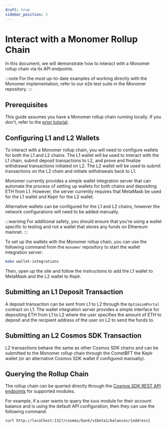 ```yaml
---
draft: true
sidebar_position: 3
---
```


# Interact with a Monomer Rollup Chain

In this document, we will demonstrate how to interact with a Monomer rollup chain via its API endpoints.

:::note
For the most up-to-date examples of working directly with the Monomer implementation, refer to our e2e test suite in the Monomer repository.
:::

## Prerequisites

This guide assumes you have a Monomer rollup chain running locally. If you don't, refer to the [prior tutorial](./create-an-app-with-monomer.md).

## Configuring L1 and L2 Wallets

To interact with a Monomer rollup chain, you will need to configure wallets for both the L1 and L2 chains.
The L1 wallet will be used to interact with the L1 chain, submit deposit transactions to L2, and prove and finalize withdrawal transactions initiated on L2.
The L2 wallet will be used to submit transactions on the L2 chain and initiate withdrawals back to L1.

Monomer currently provides a simple wallet integration server that can automate the process of setting up wallets for both chains and depositing ETH from L1.
However, the server currently requires that MetaMask be used for the L1 wallet and Keplr for the L2 wallet.

Alternative wallets can be configured for the L1 and L2 chains, however the network configurations will need to be added manually.

:::warning
For additional safety, you should ensure that you're using a wallet specific to testing and not a wallet that stores any funds on Ethereum mainnet.
:::

To set up the wallets with the Monomer rollup chain, you can use the following command from the `monomer` repository to start the wallet integration server:

```bash
make wallet-integrations
```

Then, open up the site and follow the instructions to add the L1 wallet to MetaMask and the L2 wallet to Keplr.

## Submitting an L1 Deposit Transaction

A deposit transaction can be sent from L1 to L2 through the `OptimismPortal` contract on L1.
The wallet integration server provides a simple interface for depositing ETH from L1 to L2 where the user specifies the amount of ETH to deposit and the recipient address of the user on L2 to send the funds to.

## Submitting an L2 Cosmos SDK Transaction

L2 transactions behave the same as other Cosmos SDK chains and can be submitted to the Monomer rollup chain through the CometBFT  the Keplr wallet (or an alternative Cosmos SDK wallet if configured manually).

## Querying the Rollup Chain

The rollup chain can be queried directly through the [Cosmos SDK REST API endpoints](https://docs.cosmos.network/api#tag/Query) for supported modules.

For example, if a user wants to query the `bank` module for their account balance and is using the default API configuration, then they can use the following command:

```bash
curl http://localhost:1317/cosmos/bank/v1beta1/balances/{address}
```
